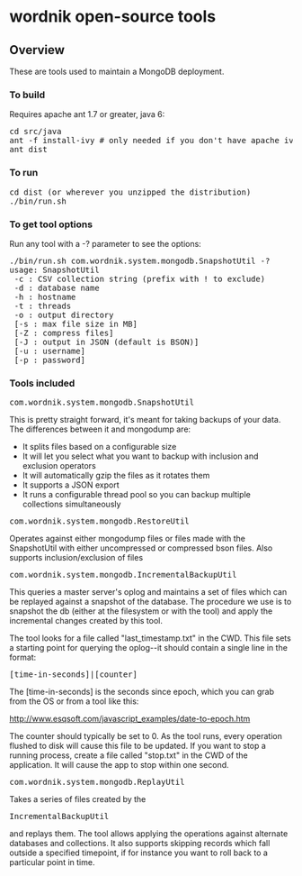 # wordnik open-source tools

## Overview
These are tools used to maintain a MongoDB deployment.

### To build
Requires apache ant 1.7 or greater, java 6:

<pre>
cd src/java
ant -f install-ivy # only needed if you don't have apache ivy installed
ant dist
</pre>

### To run
<pre>
cd dist (or wherever you unzipped the distribution)
./bin/run.sh <tool-class> <options>
</pre>


### To get tool options
Run any tool with a -? parameter to see the options:

<pre>./bin/run.sh com.wordnik.system.mongodb.SnapshotUtil -?
usage: SnapshotUtil
 -c : CSV collection string (prefix with ! to exclude)
 -d : database name
 -h : hostname
 -t : threads
 -o : output directory
 [-s : max file size in MB]
 [-Z : compress files]
 [-J : output in JSON (default is BSON)]
 [-u : username]
 [-p : password]
</pre>


### Tools included
<pre>com.wordnik.system.mongodb.SnapshotUtil</pre>
This is pretty straight forward, it's meant for taking backups of your data.  The differences between it and mongodump are:
* It splits files based on a configurable size
* It will let you select what you want to backup with inclusion and exclusion operators
* It will automatically gzip the files as it rotates them
* It supports a JSON export
* It runs a configurable thread pool so you can backup multiple collections simultaneously

<pre>com.wordnik.system.mongodb.RestoreUtil</pre>

Operates against either mongodump files or files made with the SnapshotUtil with either uncompressed or compressed bson files. Also supports inclusion/exclusion of files

<pre>com.wordnik.system.mongodb.IncrementalBackupUtil</pre>

This queries a master server's oplog and maintains a set of files which can be replayed against a snapshot of the database.  The procedure we use is to snapshot the db (either at the filesystem or with the tool) and apply the incremental changes created by this tool.

The tool looks for a file called "last_timestamp.txt" in the CWD.  This file sets a starting point for querying the oplog--it should contain a single line in the format:

<pre>[time-in-seconds]|[counter]</pre>

The [time-in-seconds] is the seconds since epoch, which you can grab from the OS or from a tool like this:

http://www.esqsoft.com/javascript_examples/date-to-epoch.htm

The counter should typically be set to 0.  As the tool runs, every operation flushed to disk will cause this file to be updated.  If you want to stop a running process, create a file called "stop.txt" in the CWD of the application.  It will cause the app to stop within one second.

<pre>com.wordnik.system.mongodb.ReplayUtil</pre>

Takes a series of files created by the <pre>IncrementalBackupUtil</pre> and replays them.  The tool allows applying the operations against alternate databases and collections.  It also supports skipping records which fall outside a specified timepoint, if for instance you want to roll back to a particular point in time.

